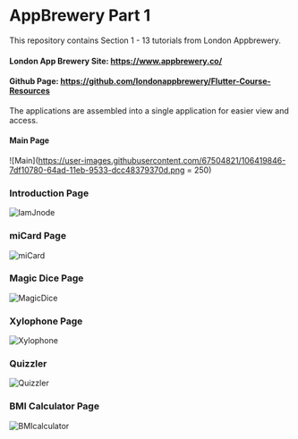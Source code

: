 # AppBrewery Part 1

This repository contains Section 1 - 13 tutorials from London Appbrewery.

#### London App Brewery Site: https://www.appbrewery.co/
#### Github Page: https://github.com/londonappbrewery/Flutter-Course-Resources

The applications are assembled into a single application for easier view and access.

#### Main Page
![Main](https://user-images.githubusercontent.com/67504821/106419846-7df10780-64ad-11eb-9533-dcc48379370d.png = 250)

### Introduction Page
![IamJnode](https://user-images.githubusercontent.com/67504821/106419850-7fbacb00-64ad-11eb-9a2f-7581431b7b4e.png)

### miCard Page
![miCard](https://user-images.githubusercontent.com/67504821/106419853-80ebf800-64ad-11eb-94e4-7e107e8716ff.png)

### Magic Dice Page
![MagicDice](https://user-images.githubusercontent.com/67504821/106419856-81848e80-64ad-11eb-9ffe-f79a0028a3bf.png)

### Xylophone Page
![Xylophone](https://user-images.githubusercontent.com/67504821/106419857-81848e80-64ad-11eb-9027-e144b4bb4511.png)

### Quizzler
![Quizzler](https://user-images.githubusercontent.com/67504821/106419859-821d2500-64ad-11eb-98d6-cd9ccd9e97eb.png)

### BMI Calculator Page
![BMIcalculator](https://user-images.githubusercontent.com/67504821/106419860-821d2500-64ad-11eb-851b-5f7d004c0e81.png)


